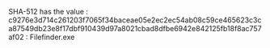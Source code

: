 SHA-512 has the value : c9276e3d714c261203f7065f34baceae05e2ec2ec54ab08c59ce465623c3ca87549db23e8f17dbf910439d97a8021cbad8dfbe6942e842125fb18f8ac757af02 : Filefinder.exe

